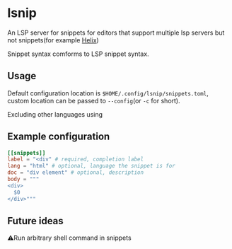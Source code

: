 # lsnip

An LSP server for snippets for editors that support multiple lsp servers but not snippets(for example [Helix](https://helix-editor.com))

Snippet syntax comforms to LSP snippet syntax.

## Usage

Default configuration location is `$HOME/.config/lsnip/snippets.toml`, custom location can be passed to `--config`(or `-c` for short).

Excluding other languages using

## Example configuration

```toml
[[snippets]]
label = "<div" # required, completion label
lang = "html" # optional, language the snippet is for
doc = "div element" # optional, description
body = """
<div>
  $0
</div>"""
```
## Future ideas

⚠️Run arbitrary shell command in snippets
